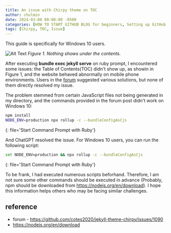 ```yaml
---
title: An issue with Chirpy theme on TOC
author: chulmin
date: 2024-03-08 00:00:00 -0500
categories: [HOW TO START GITHUB BLOG for beginners, Setting up GitHub page]
tags: [Chirpy, TOC, Issue]
---
```


This guide is specifically for Windows 10 users.

![Alt Text](https://lh3.googleusercontent.com/fife/ALs6j_EvsjAIDOULtACWxIPD7_5JYv5S33P-VwcVmFIVSguOfJgXF4QCn_vtWEuRjBeIdzpjethSyh2wTENilttZGlaLKLiIDQQGBww1cjeCXhjXn6-LiPsLGs1AZF9kLCIu93i7asq1euyVhVpzj8gfduLFS0e6hlTXlyE1dHOTcF4kjMDOQM1zGRDuY0g7DRqEIQnN8JP8Uz7RFaRw6jHWPLBxVivYS9oJ1-g6cJKHHMPDlar-8cw2RFJtGcK1Xj9yHFiRPGRlf00jHw9BfJPHghYFqDN8NtVRhCpBy8Mx92TIXMJD8KhiOww-retqTyoGnE7fKIuU6rKxBX7rag-LY4ixRwfnEseC7ZxeAXLFA3AglM0O-j-_r35ifeEgXUWVV8SYtGPLrieWfmmcyf8Ns_oncoBGpKRfvL3WciGZlfZxqq-ifTioJdLRtuUiRNTgrZbVDtHe2oYP7M9-mg-khZtpYIzxUnS2DFeYtnF5BjHrpGm54Bh51BOgpty0V1ZDoo5NNvVCIWBT0fOyMSESvPeYN0hygbXMLj1kuWWYqaNspwM_QHz-_ezR6U17iog7ygHfMZdcRrkxurv-hJf7VOP_Ax9lqvPHGNEQxuSPYOrIADxAZl1IQCLj96zDDff6367zz_LFpC79T1yqglQqsGDF7fwXscY5LwdbZUXb6h7n2RX20dWP8R7DlNlpDHTlNd-PDG5Ayj7RKogg4eDvPPrztFpepDJ_uBwRKAmw3BTtpSYU1MxA4b1JPgE5wb0SjPCkonGC9ZTUJ3q7i0HEi4ThcKvjWIp3vS-SCrScJX5hgqFTOxUa57TBp4FoEzHo5Fn1xhJFo7bl_TTUF4R5EV6lInKwe4IYIhr8q9KpxPEbkf93j3d459O0H2uoIB0rA3e10m8HbLOTxiTFBmp1INKVrq-KTrW-HmfWfFzjDbA8JKP-vosrFB3zg_EHtGRZ68mI-oIAU00I-aV7uN69kuUAp5Xad7mHSMIHjWA3pe9JqSm3PQDRSXcJvRaC2wKa5quX5Ufq=w1292-h944)
*Figure 1. Nothing shows under the contents.*


After executing **bundle exec jekyll serve** on ruby prompt, I encountered some issues: the Table of Contents(TOC) didn't show up, as showin in Figure 1, and the website behaved abnormally on mobile phone environments. Users in the [forum](https://github.com/cotes2020/jekyll-theme-chirpy/issues/1090) suggested various solutions, but none of them directly resolved my issue.

The problem stemmed from certain JavaScript files not being generated in my directory, and the commands provided in the forum post didn't work on Windows 10:

```bash
npm install
NODE_ENV=production npx rollup -c --bundleConfigAsCjs
```
{: file='Start Command Prompt with Ruby'}


And ChatGPT resolved the issue. For Windows 10 users, you can run the following script:

```bash
set NODE_ENV=production && npx rollup -c --bundleConfigAsCjs
```
{: file='Start Command Prompt with Ruby'}


To be frank, I had executed numerous scripts beforhand. Therefore, I am not sure some other commands should be executed in advance (Probably, npm should be downloaded from <https://nodejs.org/en/download>). I hope this information helps others who may be facing similar challenges.


## reference
- forum - <https://github.com/cotes2020/jekyll-theme-chirpy/issues/1090>
- <https://nodejs.org/en/download>